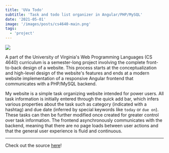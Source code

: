 ```yaml
---
title: 'UVa Todo'
subtitle: 'Task and todo list organizer in Angular/PHP/MySQL'
date: '2021-05-01'
image: '/images/posts/cs4640-main.png'
tags:
  - 'project'
---
```


![](/images/posts/cs4640-main.png)

A part of the University of Virginia's Web Programming Languages (CS 4640)
curriculum is a semester-long project involving the complete front-to-back
design of a website. This process starts at the conceptualization and high-level
design of the website's features and ends at a modern website implementation of
a responsive Angular frontend that communicates with a PHP/MySQL backend.

My website is a simple task organizing website intended for power users. All
task information is initially entered through the quick add bar, which infers
various properties about the task such as category (indicated with a hashtag)
and due date (inferred by special keywords like `today` or `due on`). These
tasks can then be further modified once created for greater control over task
information. The frontend asynchronously communicates with the backend, meaning
that there are no page loads between user actions and that the general user
experience is fluid and continuous.

---

Check out the source
[here](https://gitlab.com/patthomasrick/uva-cs4640-project-tasks-with-angular)!
